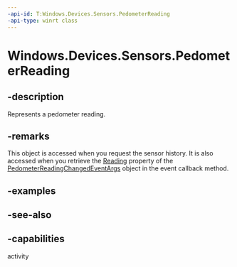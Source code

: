----api-id: T:Windows.Devices.Sensors.PedometerReading
-api-type: winrt class
---<!-- Class syntax.public class PedometerReading : Windows.Devices.Sensors.IPedometerReading--># Windows.Devices.Sensors.PedometerReading## -descriptionRepresents a pedometer reading.## -remarksThis object is accessed when you request the sensor history. It is also accessed when you retrieve the [Reading](pedometerreadingchangedeventargs_reading.md) property of the [PedometerReadingChangedEventArgs](pedometerreadingchangedeventargs.md) object in the event callback method.## -examples## -see-also## -capabilitiesactivity